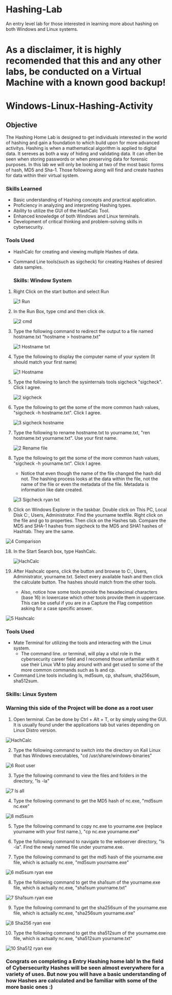 # Hashing-Lab
An entry level lab for those interested in learning more about hashing on both Windows and Linux systems. 

# As a disclaimer, it is highly recomended that this and any other labs, be conducted on a Virtual Machine with a known good backup!

# Windows-Linux-Hashing-Activity

## Objective

The Hashing Home Lab is designed to get individuals interested in the world of hashing and gain a foundation to which build upon for more advanced activitys. Hashing is when a mathematical algorithm is applied to digital data. It sereves as both a way of hiding and validating data. It can often be seen when storing passwords or when preserving data for forensic purposes. In this lab we will only be looking at two of the most basic forms of hash, MD5 and Sha-1. Those following along will find and create hashes for data within their virtual system.

### Skills Learned

- Basic understanding of Hashing concepts and practical application.
- Proficiency in analyzing and interpreting Hashing types.
- Ability to utilize the GUI of the HashCalc Tool.
- Enhanced knowledge of both Windows and Linux terminals.
- Development of critical thinking and problem-solving skills in cybersecurity.

### Tools Used

- HashCalc for creating and viewing multiple Hashes of data.
- Command Line tools(such as sigcheck) for creating Hashes of desired data samples.


  ### Skills: Window System
  
1. Right Click on the start button and select Run
   
   ![1 Run](https://github.com/Lantern76/Hashing-Lab/assets/119342094/19702845-d91e-4b18-b9bc-837829a5c269)

3. In the Run Box, type cmd and then click ok.
   
   ![2 cmd](https://github.com/Lantern76/Hashing-Lab/assets/119342094/39ac788d-06f4-4d57-9a0b-b4a3c0bc9a4e)

5. Type the following command to redirect the output to a file named hostname.txt  "hostname > hostname.txt"
   
   ![1 Hostname txt](https://github.com/Lantern76/Hashing-Lab/assets/119342094/44594aba-7eae-44e4-9643-0636df027ae8)

7. Type the following to display the computer name of your system (It should match your first name)
   
   ![1 Hostname](https://github.com/Lantern76/Hashing-Lab/assets/119342094/d3b804d2-cc08-4aba-a468-7ccf5d22a475)

9. Type the following to lanch the sysinternals tools sigcheck "sigcheck". Click I agree.
    
    ![2 sigcheck](https://github.com/Lantern76/Hashing-Lab/assets/119342094/3c3129bc-81f8-4fdf-9fac-455be63c3812)

11. Type the following to get the some of the more common hash values, "sigcheck -h hostname.txt". Click I agree.
    
    ![3  sigcheck hostname](https://github.com/Lantern76/Hashing-Lab/assets/119342094/fcca0f63-7ced-4e7d-b309-354ab8ea482b)

13. Type the following to rename hostname.txt to yourname.txt, "ren hostname.txt yourname.txt". Use your first name.
    
    ![2 Rename file ](https://github.com/Lantern76/Hashing-Lab/assets/119342094/2b748685-b1bf-4806-88e8-cf95c22e8197)

15. Type the following to get the some of the more common hash values, "sigcheck -h yourname.txt". Click I agree.
     - Notice that even though the name of the file changed the hash did not. The hashing process looks at the data
       within the file, not the name of the file or even the metadata of the file. Metadata is information like date created.
       
      ![3 Sigcheck ryan txt](https://github.com/Lantern76/Hashing-Lab/assets/119342094/1b237e13-71dc-4d87-9aaf-f7d5db78ef21)

16. Click on Windows Explorer in the taskbar. Double click on This PC, Local Disk C:, Users, Administrator. Find
   the yourname textfile. Right click on the file and go to properties. Then click on the Hashes tab. Compare
   the MD5 and SHA-1 hashes from sigcheck to the MD5 and SHA1 hashes of Hashtab. They are the same.

![4 Comparison](https://github.com/Lantern76/Hashing-Lab/assets/119342094/7e2eb3cb-d832-43fa-9ccd-cc816a903511)

18. In the Start Search box, type HashCalc.
    
    ![HachCalc](https://github.com/Lantern76/Hashing-Lab/assets/119342094/82bfb982-6976-458e-9395-c7e427d48af6)

20. After Hashcalc opens, click the button and browse to C:, Users, Administrator, yourname.txt. Select
every available hash and then click the calculate button. The hashes should match from the other tools.
    - Also, notice how some tools provide the hexadecimal characters (base 16) in lowercase which other tools provide them
      in uppercase. This can be useful if you are in a Capture the Flag competition asking for a case specific answer.

![5 Hashcalc](https://github.com/Lantern76/Hashing-Lab/assets/119342094/4bf43e1e-703b-488c-bf99-d6a949a27db4)



### Tools Used

- Mate Terminal for utilizing the tools and interacting with the Linux system. 
    - The command line. or terminal, will play a vital role in the cybersecurity career field and I recomend those unfamiliar with it use their Linux VM to play around with and get used to some of the more common commands such as ls and cp.
- Command Line tools including ls, md5sum, cp, sha1sum, sha256sum, sha512sum.

### Skills: Linux System


### Warning this side of the Project will be done as a root user 

1. Open terminal. Can be done by Ctrl + Alt + T, or by simply using the GUI. It is usually found under the applications tab but varies depending on Linux Distro version.
   
![HachCalc](https://github.com/Lantern76/Hashing-Lab/assets/119342094/a77546ee-33a2-4e79-8d1a-8a7e835edcd8)

2. Type the following command to switch into the directory on Kail Linux that has Windows executables, "cd /usr/share/windows-binaries"
  
![6 Root user](https://github.com/Lantern76/Hashing-Lab/assets/119342094/bdde1ded-4860-4ee4-9938-4144b1c21132)

3. Type the following command to view the files and folders in the directory, "ls -la"

![7 ls all](https://github.com/Lantern76/Hashing-Lab/assets/119342094/5c3cfe0c-508c-4a69-b50c-aabad435aafc)

4. Type the following command to get the MD5 hash of nc.exe, "md5sum nc.exe"

![8 md5sum](https://github.com/Lantern76/Hashing-Lab/assets/119342094/d2e7a201-51dd-46cf-a10d-b8b3fa7b7b9a)

5. Type the following command to copy nc.exe to yourname.exe (replace yourname with your first name.), "cp nc.exe yourname.exe"

6. Type the following command to navigate to the webserver directory, "ls -la". Find the newly named file under yourname.exe.

7. Type the following command to get the md5 hash of the yourname.exe file, which is actually nc.exe, "md5sum yourname.exe"

![6 md5sum ryan exe](https://github.com/Lantern76/Hashing-Lab/assets/119342094/814b3c7a-77ba-4bba-886b-5acfb17adca5)

8. Type the following command to get the sha1sum of the yourname.exe file, which is actually nc.exe, "sha1sum yourname.txt"

![7 Sha1sum ryan exe](https://github.com/Lantern76/Hashing-Lab/assets/119342094/2ef993d5-232f-4523-97e5-2ae44d989032)

9. Type the following command to get the sha256sum of the yourname.exe file, which is actually nc.exe, "sha256sum yourname.exe"

![8 Sha256 ryan exe](https://github.com/Lantern76/Hashing-Lab/assets/119342094/9703c286-e169-418f-aa1d-5e998a708477)

10. Type the following command to get the sha512sum of the yourname.exe file, which is actually nc.exe, "sha512sum yourname.txt"

![10 Sha512 ryan exe](https://github.com/Lantern76/Hashing-Lab/assets/119342094/03375fff-47af-4156-9629-e59443e6a628)


### Congrats on completing a Entry Hashing home lab! In the field of Cybersecurity Hashes will be seen almost everywhere for a variety of uses. But now you will have a basic understanding of how Hashes are calculated and be familiar with some of the more basic ones :)  













   

